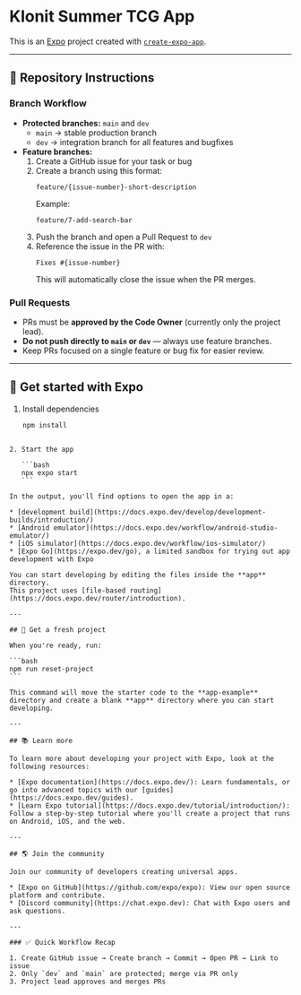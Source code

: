 # Klonit Summer TCG App

This is an [Expo](https://expo.dev) project created with [`create-expo-app`](https://www.npmjs.com/package/create-expo-app).

---

## 📂 Repository Instructions

### Branch Workflow
- **Protected branches:** `main` and `dev`  
  - `main` → stable production branch  
  - `dev` → integration branch for all features and bugfixes
- **Feature branches:**  
  1. Create a GitHub issue for your task or bug  
  2. Create a branch using this format:
     ```
     feature/{issue-number}-short-description
     ```
     Example:
     ```
     feature/7-add-search-bar
     ```
  3. Push the branch and open a Pull Request to `dev`  
  4. Reference the issue in the PR with:
     ```
     Fixes #{issue-number}
     ```
     This will automatically close the issue when the PR merges.

### Pull Requests
- PRs must be **approved by the Code Owner** (currently only the project lead).  
- **Do not push directly to `main` or `dev`** — always use feature branches.  
- Keep PRs focused on a single feature or bug fix for easier review.

---

## 🚀 Get started with Expo

1. Install dependencies

   ```bash
   npm install
````

2. Start the app

   ```bash
   npx expo start
   ```

In the output, you'll find options to open the app in a:

* [development build](https://docs.expo.dev/develop/development-builds/introduction/)
* [Android emulator](https://docs.expo.dev/workflow/android-studio-emulator/)
* [iOS simulator](https://docs.expo.dev/workflow/ios-simulator/)
* [Expo Go](https://expo.dev/go), a limited sandbox for trying out app development with Expo

You can start developing by editing the files inside the **app** directory.
This project uses [file-based routing](https://docs.expo.dev/router/introduction).

---

## 🧹 Get a fresh project

When you're ready, run:

```bash
npm run reset-project
```

This command will move the starter code to the **app-example** directory and create a blank **app** directory where you can start developing.

---

## 📚 Learn more

To learn more about developing your project with Expo, look at the following resources:

* [Expo documentation](https://docs.expo.dev/): Learn fundamentals, or go into advanced topics with our [guides](https://docs.expo.dev/guides).
* [Learn Expo tutorial](https://docs.expo.dev/tutorial/introduction/): Follow a step-by-step tutorial where you'll create a project that runs on Android, iOS, and the web.

---

## 🌎 Join the community

Join our community of developers creating universal apps.

* [Expo on GitHub](https://github.com/expo/expo): View our open source platform and contribute.
* [Discord community](https://chat.expo.dev): Chat with Expo users and ask questions.

---

### ✅ Quick Workflow Recap

1. Create GitHub issue → Create branch → Commit → Open PR → Link to issue
2. Only `dev` and `main` are protected; merge via PR only
3. Project lead approves and merges PRs
